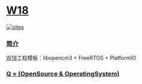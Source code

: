 # [W18](https://github.com/OS-Q/W18)

[![sites](http://182.61.61.133/link/resources/OSQ.png)](http://www.OS-Q.com)

### [简介](https://github.com/OS-Q/W18/wiki)

[W18](https://github.com/OS-Q/W18)工程模板：libopencm3 + FreeRTOS + PlatformIO

### [Q = (OpenSource & OperatingSystem) ](http://www.OS-Q.com)
